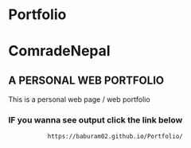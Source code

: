 # Portfolio

# ComradeNepal

## A PERSONAL WEB PORTFOLIO

This is a personal web page / web portfolio 


### IF you wanna see output click the link below

               https://baburam02.github.io/Portfolio/
